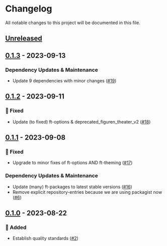 # Changelog

All notable changes to this project will be documented in this file.

## [Unreleased](https://github.com/figuren-theater/ft-platform-collection/compare/0.1.3...HEAD)

## [0.1.3](https://github.com/figuren-theater/ft-platform-collection/compare/0.1.2...0.1.3) - 2023-09-13

### Dependency Updates & Maintenance

- Update 9 dependencies with minor changes ([#19](https://github.com/figuren-theater/ft-platform-collection/pull/19))

## [0.1.2](https://github.com/figuren-theater/ft-platform-collection/compare/0.1.1...0.1.2) - 2023-09-11

### 🐛 Fixed

- Update (to fixed) ft-options & deprecated_figuren_theater_v2 ([#18](https://github.com/figuren-theater/ft-platform-collection/pull/18))

## [0.1.1](https://github.com/figuren-theater/ft-platform-collection/compare/0.1.0...0.1.1) - 2023-09-08

### 🐛 Fixed

- Upgrade to minor fixes of ft-options AND ft-theming ([#17](https://github.com/figuren-theater/ft-platform-collection/pull/17))

### Dependency Updates & Maintenance

- Update (many) ft-packages to latest stable versions ([#16](https://github.com/figuren-theater/ft-platform-collection/pull/16))
- Remove explicit repository-entries because we are using packagist now ([#6](https://github.com/figuren-theater/ft-platform-collection/pull/6))

## [0.1.0](https://github.com/figuren-theater/ft-platform-collection/compare/0.1.0...0.1.0) - 2023-08-22

### 🚀 Added

- Establish quality standards ([#2](https://github.com/figuren-theater/ft-platform-collection/pull/2))
